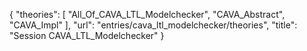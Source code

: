 {
    "theories": [
        "All_Of_CAVA_LTL_Modelchecker",
        "CAVA_Abstract",
        "CAVA_Impl"
    ],
    "url": "entries/cava_ltl_modelchecker/theories",
    "title": "Session CAVA_LTL_Modelchecker"
}